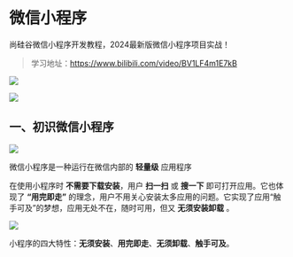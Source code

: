 # 微信小程序

尚硅谷微信小程序开发教程，2024最新版微信小程序项目实战！

>学习地址：https://www.bilibili.com/video/BV1LF4m1E7kB

![](https://img2024.cnblogs.com/blog/2332774/202402/2332774-20240223075738602-810813796.png)


![](https://img2024.cnblogs.com/blog/2332774/202402/2332774-20240223075822882-1159235104.png)

## 一、初识微信小程序

![](https://img2024.cnblogs.com/blog/2332774/202402/2332774-20240223080644278-1556958399.png)

微信小程序是一种运行在微信内部的 **轻量级** 应用程序

在使用小程序时 **不需要下载安装**，用户 **扫一扫** 或 **搜一下** 即可打开应用。它也体现了 **“用完即走”** 的理念，用户不用关心安装太多应用的问题。它实现了应用“触手可及”的梦想，应用无处不在，随时可用，但又 **无须安装卸载** 。

![](https://img2024.cnblogs.com/blog/2332774/202402/2332774-20240223080931626-914539711.png)

小程序的四大特性：**无须安装**、**用完即走**、**无须卸载**、**触手可及**。